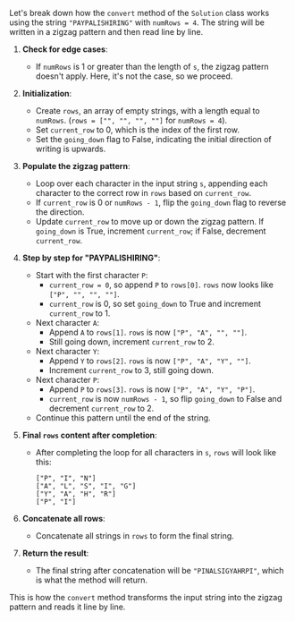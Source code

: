 Let's break down how the `convert` method of the `Solution` class works using the string `"PAYPALISHIRING"` with `numRows = 4`. The string will be written in a zigzag pattern and then read line by line.

1. **Check for edge cases**:
   - If `numRows` is 1 or greater than the length of `s`, the zigzag pattern doesn't apply. Here, it's not the case, so we proceed.

2. **Initialization**:
   - Create `rows`, an array of empty strings, with a length equal to `numRows`. (`rows = ["", "", "", ""]` for `numRows = 4`).
   - Set `current_row` to 0, which is the index of the first row.
   - Set the `going_down` flag to False, indicating the initial direction of writing is upwards.

3. **Populate the zigzag pattern**:
   - Loop over each character in the input string `s`, appending each character to the correct row in `rows` based on `current_row`.
   - If `current_row` is 0 or `numRows - 1`, flip the `going_down` flag to reverse the direction.
   - Update `current_row` to move up or down the zigzag pattern. If `going_down` is True, increment `current_row`; if False, decrement `current_row`.

4. **Step by step for "PAYPALISHIRING"**:
   - Start with the first character `P`:
     - `current_row = 0`, so append `P` to `rows[0]`. `rows` now looks like `["P", "", "", ""]`.
     - `current_row` is 0, so set `going_down` to True and increment `current_row` to 1.
   - Next character `A`:
     - Append `A` to `rows[1]`. `rows` is now `["P", "A", "", ""]`.
     - Still going down, increment `current_row` to 2.
   - Next character `Y`:
     - Append `Y` to `rows[2]`. `rows` is now `["P", "A", "Y", ""]`.
     - Increment `current_row` to 3, still going down.
   - Next character `P`:
     - Append `P` to `rows[3]`. `rows` is now `["P", "A", "Y", "P"]`.
     - `current_row` is now `numRows - 1`, so flip `going_down` to False and decrement `current_row` to 2.
   - Continue this pattern until the end of the string.

5. **Final `rows` content after completion**:
   - After completing the loop for all characters in `s`, `rows` will look like this:
     ```
     ["P", "I", "N"]
     ["A", "L", "S", "I", "G"]
     ["Y", "A", "H", "R"]
     ["P", "I"]
     ```
6. **Concatenate all rows**:
   - Concatenate all strings in `rows` to form the final string.

7. **Return the result**:
   - The final string after concatenation will be `"PINALSIGYAHRPI"`, which is what the method will return.

This is how the `convert` method transforms the input string into the zigzag pattern and reads it line by line.
